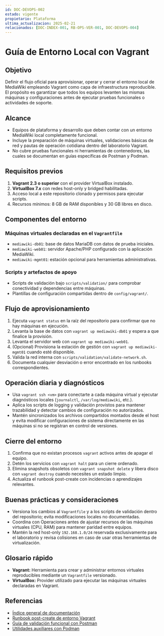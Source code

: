 ```yaml
---
id: DOC-DEVOPS-002
estado: vigente
propietario: Plataforma
ultima_actualizacion: 2025-02-21
relacionados: [DOC-INDEX-001, RB-OPS-VER-001, DOC-DEVOPS-004]
---
```

# Guía de Entorno Local con Vagrant

## Objetivo
Definir el flujo oficial para aprovisionar, operar y cerrar el entorno local de
MediaWiki empleando Vagrant como capa de infraestructura reproducible. El
propósito es garantizar que todos los equipos levanten las mismas máquinas y
configuraciones antes de ejecutar pruebas funcionales o actividades de soporte.

## Alcance
- Equipos de plataforma y desarrollo que deben contar con un entorno MediaWiki
  local completamente funcional.
- Incluye la preparación de máquinas virtuales, validaciones básicas de red y
  pautas de operación cotidiana dentro del laboratorio Vagrant.
- No cubre pruebas funcionales ni herramientas de contenedores, las cuales se
  documentan en guías específicas de Postman y Podman.

## Requisitos previos
1. **Vagrant 2.3 o superior** con el provider VirtualBox instalado.
2. **VirtualBox 7.x** con redes host-only y bridged habilitadas.
3. Acceso local a este repositorio clonado y permisos para ejecutar scripts.
4. Recursos mínimos: 8 GB de RAM disponibles y 30 GB libres en disco.

## Componentes del entorno
### Máquinas virtuales declaradas en el `Vagrantfile`
- `mediawiki-db01`: base de datos MariaDB con datos de prueba iniciales.
- `mediawiki-web01`: servidor Apache/PHP configurado con la aplicación MediaWiki.
- `mediawiki-mgmt01`: estación opcional para herramientas administrativas.

### Scripts y artefactos de apoyo
- Scripts de validación bajo `scripts/validation/` para comprobar conectividad y
  dependencias entre máquinas.
- Plantillas de configuración compartidas dentro de `config/vagrant/`.

## Flujo de aprovisionamiento
1. Ejecuta `vagrant status` en la raíz del repositorio para confirmar que no hay
   máquinas en ejecución.
2. Levanta la base de datos con `vagrant up mediawiki-db01` y espera a que
   finalice la provisión.
3. Levanta el servidor web con `vagrant up mediawiki-web01`.
4. (Opcional) Provisiona la estación de gestión con
   `vagrant up mediawiki-mgmt01` cuando esté disponible.
5. Valida la red interna con `scripts/validation/validate-network.sh`.
6. Documenta cualquier desviación o error encontrado en los runbooks
   correspondientes.

## Operación diaria y diagnósticos
- Usa `vagrant ssh <vm>` para conectarte a cada máquina virtual y ejecutar
  diagnósticos locales (`journalctl`, `/var/log/mediawiki`, etc.).
- Aplica los scripts de logging y validación provistos para mantener trazabilidad
  y detectar cambios de configuración no autorizados.
- Mantén sincronizados los archivos compartidos montados desde el host y evita
  modificar configuraciones de sistema directamente en las máquinas si no se
  registran en control de versiones.

## Cierre del entorno
1. Confirma que no existan procesos `vagrant` activos antes de apagar el equipo.
2. Detén los servicios con `vagrant halt` para un cierre ordenado.
3. Elimina snapshots obsoletos con `vagrant snapshot delete` y libera disco con
   `vagrant destroy` cuando necesites un estado limpio.
4. Actualiza el runbook post-create con incidencias o aprendizajes relevantes.

## Buenas prácticas y consideraciones
- Versiona los cambios al `Vagrantfile` y a los scripts de validación dentro del
  repositorio; evita modificaciones locales no documentadas.
- Coordina con Operaciones antes de ajustar recursos de las máquinas virtuales
  (CPU, RAM) para mantener paridad entre equipos.
- Mantén la red host-only `192.168.1.0/24` reservada exclusivamente para el
  laboratorio y revisa colisiones en caso de usar otras herramientas de
  virtualización.

## Glosario rápido
- **Vagrant:** Herramienta para crear y administrar entornos virtuales
  reproducibles mediante un `Vagrantfile` versionado.
- **VirtualBox:** Provider utilizado para ejecutar las máquinas virtuales
  declaradas en Vagrant.

## Referencias
- [Índice general de documentación](../README.md)
- [Runbook post-create de entorno Vagrant](runbooks/post_create.md)
- [Guía de validación funcional con Postman](postman_validacion.md)
- [Utilidades auxiliares con Podman](podman_utilidades_auxiliares.md)
